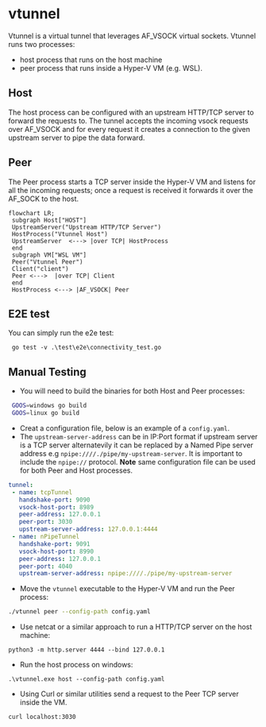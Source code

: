 # vtunnel

Vtunnel is a virtual tunnel that leverages AF_VSOCK virtual sockets. Vtunnel runs two processes:
 - host process that runs on the host machine
 - peer process that runs inside a Hyper-V VM (e.g. WSL).

## Host

The host process can be configured with an upstream HTTP/TCP server to forward the requests to. The tunnel accepts the incoming vsock requests over AF_VSOCK and for every request it creates a connection to the given upstream server to pipe the data forward.

## Peer

The Peer process starts a TCP server inside the Hyper-V VM and listens for all the incoming requests; once a request is received it forwards it over the AF_SOCK to the host.

```mermaid
flowchart LR;
 subgraph Host["HOST"]
 UpstreamServer("Upstream HTTP/TCP Server")
 HostProcess("Vtunnel Host")
 UpstreamServer  <---> |over TCP| HostProcess
 end
 subgraph VM["WSL VM"]
 Peer("Vtunnel Peer")
 Client("client")
 Peer <--->  |over TCP| Client
 end
 HostProcess <---> |AF_VSOCK| Peer
```
## E2E test

You can simply run the e2e test:
```pwsh
 go test -v .\test\e2e\connectivity_test.go
```

## Manual Testing

 - You will need to build the binaries for both Host and Peer processes:
```bash
 GOOS=windows go build
 GOOS=linux go build
```
- Creat a configuration file, below is an example of a `config.yaml`.
- The `upstream-server-address` can be in IP:Port format if upstream server is a TCP server alternatevily it can be replaced by a Named Pipe server address e.g `npipe:////./pipe/my-upstream-server`. It is important to include the `npipe://` protocol.
 **Note** same configuration file can be used for both Peer and Host processes.
 ```yaml
 tunnel:
  - name: tcpTunnel
    handshake-port: 9090
    vsock-host-port: 8989
    peer-address: 127.0.0.1
    peer-port: 3030
    upstream-server-address: 127.0.0.1:4444
  - name: nPipeTunnel
    handshake-port: 9091
    vsock-host-port: 8990
    peer-address: 127.0.0.1
    peer-port: 4040
    upstream-server-address: npipe:////./pipe/my-upstream-server
 ```
 - Move the `vtunnel` executable to the Hyper-V VM and run the Peer process:
 ```bash
 ./vtunnel peer --config-path config.yaml
 ```
 - Use netcat or a similar approach to run a HTTP/TCP server on the host machine:
 ```pwsh
 python3 -m http.server 4444 --bind 127.0.0.1
 ```
 - Run the host process on windows:
 ```pwsh
 .\vtunnel.exe host --config-path config.yaml
 ```
 - Using Curl or similar utilities send a request to the Peer TCP server inside the VM.
 ```bash
 curl localhost:3030
 ```